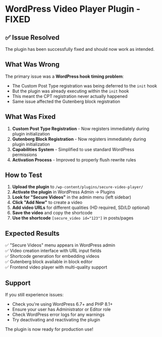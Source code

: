 # WordPress Video Player Plugin - FIXED

## ✅ Issue Resolved

The plugin has been successfully fixed and should now work as intended.

## What Was Wrong

The primary issue was a **WordPress hook timing problem**:

- The Custom Post Type registration was being deferred to the `init` hook
- But the plugin was already executing within the `init` hook
- This meant the CPT registration never actually happened
- Same issue affected the Gutenberg block registration

## What Was Fixed

1. **Custom Post Type Registration** - Now registers immediately during plugin initialization
2. **Gutenberg Block Registration** - Now registers immediately during plugin initialization  
3. **Capabilities System** - Simplified to use standard WordPress permissions
4. **Activation Process** - Improved to properly flush rewrite rules

## How to Test

1. **Upload the plugin** to `/wp-content/plugins/secure-video-player/`
2. **Activate the plugin** in WordPress Admin → Plugins
3. **Look for "Secure Videos"** in the admin menu (left sidebar)
4. **Click "Add New"** to create a video
5. **Add video URLs** for different qualities (HD required, SD/LD optional)
6. **Save the video** and copy the shortcode
7. **Use the shortcode** `[secure_video id="123"]` in posts/pages

## Expected Results

✅ "Secure Videos" menu appears in WordPress admin  
✅ Video creation interface with URL input fields  
✅ Shortcode generation for embedding videos  
✅ Gutenberg block available in block editor  
✅ Frontend video player with multi-quality support  

## Support

If you still experience issues:
- Check you're using WordPress 6.7+ and PHP 8.1+
- Ensure your user has Administrator or Editor role
- Check WordPress error logs for any warnings
- Try deactivating and reactivating the plugin

The plugin is now ready for production use!